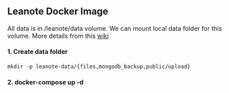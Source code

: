 ## Leanote Docker Image
All data is in /leanote/data volume. We can mount local data folder for this volume.
More details from this [wiki](https://github.com/leanote/leanote/wiki)

#### 1. Create data folder

```
mkdir -p leanote-data/{files,mongodb_backup,public/upload}
```

#### 2. docker-compose up -d



